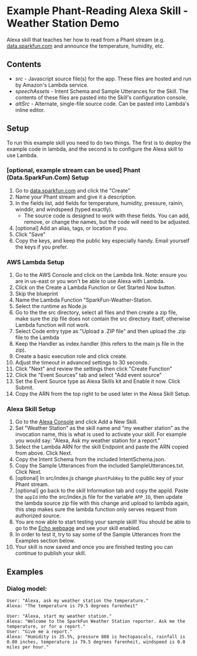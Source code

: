 # Example Phant-Reading Alexa Skill - Weather Station Demo

Alexa skill that teaches her how to read from a Phant stream (e.g. [data.sparkfun.com](http://data.sparkfun.com) and announce the temperature, humidity, etc. 

## Contents

* _src_ - Javascript source file(s) for the app. These files are hosted and run by Amazon's Lambda service.
* _speechAssets_ - Intent Schema and Sample Utterances for the Skill. The contents of these files are pasted into the Skill's configuration console.
* _altSrc_ - Alternate, single-file source code. Can be pasted into Lambda's inline editor.

## Setup
To run this example skill you need to do two things. The first is to deploy the example code in lambda, and the second is to configure the Alexa skill to use Lambda.

### [optional, example stream can be used] Phant (Data.SparkFun.Com) Setup
1. Go to [data.sparkfun.com](http://data.sparkfun.com) and click the "Create"
2. Name your Phant stream and give it a description.
3. In the fields list, add fields for temperature, humidity, pressure, rainin, winddir, and windspeed (typed exactly).
	* The source code is designed to work with these fields. You can add, remove, or change the names, but the code will need to be adjusted.
4. [optional] Add an alias, tags, or location if you.
5. Click "Save"
6. Copy the keys, and keep the public key especially handy. Email yourself the keys if you prefer.

### AWS Lambda Setup
1. Go to the AWS Console and click on the Lambda link. Note: ensure you are in us-east or you won't be able to use Alexa with Lambda.
2. Click on the Create a Lambda Function or Get Started Now button.
3. Skip the blueprint
4. Name the Lambda Function "SparkFun-Weather-Station.
5. Select the runtime as Node.js
6. Go to the the src directory, select all files and then create a zip file, make sure the zip file does not contain the src directory itself, otherwise Lambda function will not work.
7. Select Code entry type as "Upload a .ZIP file" and then upload the .zip file to the Lambda
8. Keep the Handler as index.handler (this refers to the main js file in the zip).
9. Create a basic execution role and click create.
10. Adjust the timeout in advanced settings to 30 seconds.
11. Click "Next" and review the settings then click "Create Function"
12. Click the "Event Sources" tab and select "Add event source"
13. Set the Event Source type as Alexa Skills kit and Enable it now. Click Submit.
14. Copy the ARN from the top right to be used later in the Alexa Skill Setup.

### Alexa Skill Setup
1. Go to the [Alexa Console](https://developer.amazon.com/edw/home.html) and click Add a New Skill.
2. Set "Weather Station" as the skill name and "my weather station" as the invocation name, this is what is used to activate your skill. For example you would say: "Alexa, Ask my weather station for a report."
3. Select the Lambda ARN for the skill Endpoint and paste the ARN copied from above. Click Next.
4. Copy the Intent Schema from the included IntentSchema.json.
5. Copy the Sample Utterances from the included SampleUtterances.txt. Click Next.
6. [optional] In src/index.js change `phantPubKey` to the public key of your Phant stream.
7. [optional] go back to the skill Information tab and copy the appId. Paste the `appId` into the src/index.js file for the variable `APP_ID`,
   then update the lambda source zip file with this change and upload to lambda again, this step makes sure the lambda function only serves request from authorized source.
8. You are now able to start testing your sample skill! You should be able to go to the [Echo webpage](http://echo.amazon.com/#skills) and see your skill enabled.
9. In order to test it, try to say some of the Sample Utterances from the Examples section below.
10. Your skill is now saved and once you are finished testing you can continue to publish your skill.

## Examples
### Dialog model:
    User: "Alexa, ask my weather station the temperature."
    Alexa: "The temperature is 79.5 degrees farenheit"
	
	User: "Alexa, start my weather station."
	Alexa: "Welcome to the SparkFun Weather Station reporter. Ask me the temperature, or for a report."
	User: "Give me a report."
	Alexa: "Humidity is 25.5%, pressure 888 is hectopascals, rainfall is 0.00 inches, temperature is 79.5 degrees farenheit, windspeed is 0.0 miles per hour."
